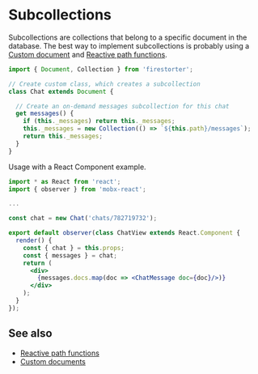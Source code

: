 # Subcollections

Subcollections are collections that belong to a specific document in the database. The best way to implement subcollections is probably using a [Custom document](./guides/CustomDocuments.md) and [Reactive path functions](./guides/SourcesPathsAndReferences.md#reactive-path-functions).


```js
import { Document, Collection } from 'firestorter';

// Create custom class, which creates a subcollection
class Chat extends Document {

  // Create an on-demand messages subcollection for this chat
  get messages() {
    if (this._messages) return this._messages;
    this._messages = new Collection(() => `${this.path}/messages`);
    return this._messages;
  }
}
```

Usage with a React Component example.

```jsx
import * as React from 'react';
import { observer } from 'mobx-react';

...

const chat = new Chat('chats/782719732');

export default observer(class ChatView extends React.Component {
  render() {
    const { chat } = this.props;
    const { messages } = chat;
    return (
      <div>
        {messages.docs.map(doc => <ChatMessage doc={doc}/>)}
      </div>
    );
  }
});
```


## See also

- [Reactive path functions](./guides/SourcesPathsAndReferences.md#reactive-path-functions)
- [Custom documents](./guides/CustomDocuments.md)
